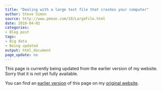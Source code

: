 ```yaml
---
title: "Dealing with a large text file that crashes your computer"
author: Steve Simon
source: http://www.pmean.com/10/LargeFile.html
date: 2010-04-02
categories:
- Blog post
tags:
- Big data
- Being updated
output: html_document
page_update: no
---
```


This page is currently being updated from the earlier version of my website. Sorry that it is not yet fully available.

<!---More--->

You can find an [earlier version][sim1] of this page on my [original website][sim2].

[sim1]: http://www.pmean.com/10/LargeFile.html
[sim2]: http://www.pmean.com/original_site.html
